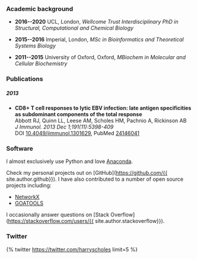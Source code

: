 ### Academic background

- **2016--2020** UCL, London, *Wellcome Trust Interdisciplinary PhD in Structural, Computational and Chemical Biology*

- **2015--2016** Imperial, London, *MSc in Bioinformatics and Theoretical Systems Biology*

- **2011--2015** University of Oxford, Oxford, *MBiochem in Molecular and Cellular Biochemistry*


### Publications

##### 2013
- **CD8+ T cell responses to lytic EBV infection: late antigen specificities as subdominant components of the total response**  
Abbott RJ, Quinn LL, Leese AM, Scholes HM, Pachnio A, Rickinson AB  
*J Immunol. 2013 Dec 1;191(11):5398-409*  
DOI [10.4049/jimmunol.1301629](http://dx.doi.org/10.4049/jimmunol.1301629), PubMed [24146041](https://www.ncbi.nlm.nih.gov/pubmed/24146041)


### Software

I almost exclusively use Python and love [Anaconda](https://anaconda.org/).

Check my personal projects out on [GitHub](https://github.com/{{ site.author.github}}). I have also contributed to a number of open source projects including:
- [NetworkX](https://github.com/networkx/networkx)
- [GOATOOLS](https://github.com/tanghaibao/goatools)

I occasionally answer questions on [Stack Overflow](https://stackoverflow.com/users/{{ site.author.stackoverflow}}).


### Twitter

{% twitter https://twitter.com/harryscholes limit=5 %}
